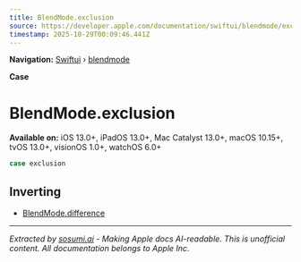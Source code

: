 ```yaml
---
title: BlendMode.exclusion
source: https://developer.apple.com/documentation/swiftui/blendmode/exclusion
timestamp: 2025-10-29T00:09:46.441Z
---
```


**Navigation:** [Swiftui](/documentation/swiftui) › [blendmode](/documentation/swiftui/blendmode)

**Case**

# BlendMode.exclusion

**Available on:** iOS 13.0+, iPadOS 13.0+, Mac Catalyst 13.0+, macOS 10.15+, tvOS 13.0+, visionOS 1.0+, watchOS 6.0+

```swift
case exclusion
```

## Inverting

- [BlendMode.difference](/documentation/swiftui/blendmode/difference)

---

*Extracted by [sosumi.ai](https://sosumi.ai) - Making Apple docs AI-readable.*
*This is unofficial content. All documentation belongs to Apple Inc.*
